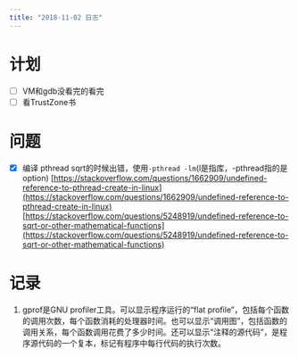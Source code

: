 ```yaml
---
title: "2018-11-02 日志"
---
```


# 计划

- [ ] VM和gdb没看完的看完
- [ ] 看TrustZone书

# 问题
- [x] 编译 pthread sqrt的时候出错，使用`-pthread -lm`(l是指库，-pthread指的是option)
  [https://stackoverflow.com/questions/1662909/undefined-reference-to-pthread-create-in-linux](https://stackoverflow.com/questions/1662909/undefined-reference-to-pthread-create-in-linux)  
  [https://stackoverflow.com/questions/5248919/undefined-reference-to-sqrt-or-other-mathematical-functions](https://stackoverflow.com/questions/5248919/undefined-reference-to-sqrt-or-other-mathematical-functions)
# 记录
1. gprof是GNU profiler工具。可以显示程序运行的“flat profile”，包括每个函数的调用次数，每个函数消耗的处理器时间。也可以显示“调用图”，包括函数的调用关系，每个函数调用花费了多少时间。还可以显示“注释的源代码”，是程序源代码的一个复本，标记有程序中每行代码的执行次数。